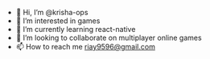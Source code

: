 - 👋 Hi, I’m @krisha-ops
- 👀 I’m interested in games
- 🌱 I’m currently learning react-native
- 💞️ I’m looking to collaborate on multiplayer online games
- 📫 How to reach me riay9596@gmail.com

<!---
krisha-ops/krisha-ops is a ✨ special ✨ repository because its `README.md` (this file) appears on your GitHub profile.
You can click the Preview link to take a look at your changes.
--->
